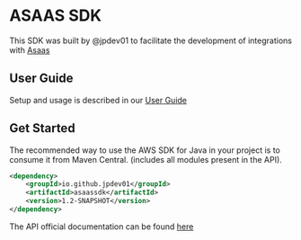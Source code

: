# ASAAS SDK

This SDK was built by @jpdev01 to facilitate the development of integrations with [Asaas](https://asaas.com.br)

## User Guide
Setup and usage is described in our [User Guide](https://jpdev01.github.io/asaasSdk/)

## Get Started
The recommended way to use the AWS SDK for Java in your project is to consume it from Maven Central. (includes all modules present in the API).

```xml
<dependency>
    <groupId>io.github.jpdev01</groupId>
    <artifactId>asaassdk</artifactId>
    <version>1.2-SNAPSHOT</version>
</dependency>
```

The API official documentation can be found [here](https://docs.asaas.com/docs/visao-geral)